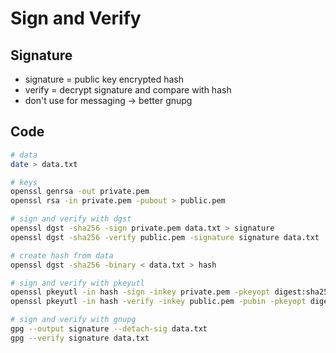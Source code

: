 # Sign and Verify

## Signature

* signature = public key encrypted hash
* verify = decrypt signature and compare with hash
* don't use for messaging -> better gnupg

## Code
``` bash
# data
date > data.txt

# keys
openssl genrsa -out private.pem
openssl rsa -in private.pem -pubout > public.pem
```

```bash
# sign and verify with dgst
openssl dgst -sha256 -sign private.pem data.txt > signature
openssl dgst -sha256 -verify public.pem -signature signature data.txt
```

```bash
# create hash from data
openssl dgst -sha256 -binary < data.txt > hash

# sign and verify with pkeyutl
openssl pkeyutl -in hash -sign -inkey private.pem -pkeyopt digest:sha256 > signature
openssl pkeyutl -in hash -verify -inkey public.pem -pubin -pkeyopt digest:sha256 -sigfile signature
```

```bash
# sign and verify with gnupg
gpg --output signature --detach-sig data.txt
gpg --verify signature data.txt
```
